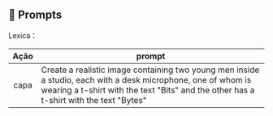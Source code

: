 ## 🧠 Prompts


Lexica：

|   Ação   | prompt                                                                                                                                                                                                                                                                         |
| :------: | ------------------------------------------------------------------------------------------------------------------------------------------------------------------------------------------------------------------------------------------------------------------------------ |
|  capa  | Create a realistic image containing two young men inside a studio, each with a desk microphone, one of whom is wearing a t-shirt with the text "Bits" and the other has a t-shirt with the text "Bytes"                                                        |
